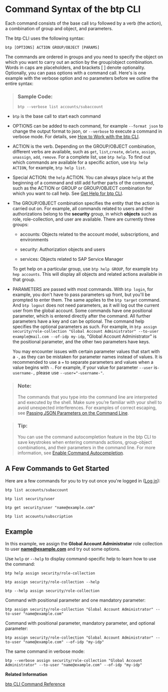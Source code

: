 <!-- loio69606f42743f46c29fa72c04e8c18674 -->

# Command Syntax of the btp CLI

Each command consists of the base call `btp` followed by a verb \(the action\), a combination of group and object, and parameters.

The btp CLI uses the following syntax:

```
btp [OPTIONS] ACTION GROUP/OBJECT [PARAMS]
```

The commands are ordered in groups and you need to specify the object on which you want to carry out an action by the group/object combination. Words in caps are placeholders, and brackets \[ \] denote optionality. Optionally, you can pass options with a command call. Here's is one example with the verbose option and no parameters before we outline the entire syntax:

> ### Sample Code:  
> ```
> btp --verbose list accounts/subaccount
> ```

-   `btp` is the base call to start each command

-   OPTIONS can be added to each command, for example `--format json` to change the output format to json, or `--verbose` to execute a command in verbose mode. For details, see [How to Work with the btp CLI](how-to-work-with-the-btp-cli-11d9f67.md).

-   ACTION is the verb. Depending on the GROUP/OBJECT combination, different verbs are available, such as `get`, `list`,`create`, `delete`, `assign`, `unassign`, `add`, `remove`. For a complete list, use `btp help`. To find out which commands are available for a specific action, use `btp help ACTION`, for example, `btp help list`.

-   Special ACTION: the `help` ACTION. You can always place `help` at the beginning of a command and still add further parts of the command, such as the ACTION or GROUP or GROUP/OBJECT combination for which you want to call help. See [Get Help for btp CLI](get-help-for-btp-cli-f8fd1e5.md).

-   The GROUP/OBJECT combination specifies the entity that the action is carried out on. For example, all commands related to users and their authorizations belong to the **security** group, in which **objects** such as role, role-collection, and user are available. There are currently three groups:

    -   accounts: Objects related to the account model, subscriptions, and environments

    -   security: Authorization objects and users

    -   services: Objects related to SAP Service Manager


    To get help on a particular group, use `btp help GROUP`, for example `btp hep accounts`. This will display all objects and related actions available in that group.

-   PARAMETERS are passed with most commands. With `btp login`, for example, you don't have to pass parameters up front, but you'll be prompted to enter them. The same applies to the `btp target` command. And `btp logout` does not need parameters, as it will log out the current user from the global account. Some commands have one positional parameter, which is entered directly after the command. All further parameters have a key and can be optional. The command help specifies the optional parameters as such. For example, in `btp assign security/role-collection "Global Account Administrator" --to-user example@mail.com --of-idp my-idp`, "Global Account Administrator" is the positional parameter, and the other two parameters have keys.

    You may encounter issues with certain parameter values that start with a `-`, as they can be mistaken for parameter names instead of values. It is recommended to use a `=` to separate parameters and values when a value begins with `-`. For example, if your value for parameter `--user` is`-username-,` please use `--user="-username-"`.




> ### Note:  
> The commands that you type into the command line are interpreted and executed by the shell. Make sure you’re familiar with your shell to avoid unexpected interferences. For examples of correct escaping, see [Passing JSON Parameters on the Command Line](passing-json-parameters-on-the-command-line-899fe34.md).

> ### Tip:  
> You can use the command autocompletion feature in the btp CLI to save keystrokes when entering commands actions, group-object combinations, and their parameters in the command line. For more information, see [Enable Command Autocompletion](enable-command-autocompletion-46355fa.md).



<a name="loio69606f42743f46c29fa72c04e8c18674__section_uzv_sxz_mlb"/>

## A Few Commands to Get Started

Here are a few commands for you to try out once you're logged in \([Log in](log-in-e241b30.md)\):

```
btp list accounts/subaccount
```

```
btp list security/user
```

```
btp get security/user "name@example.com"
```

```
btp list accounts/subscription
```



## Example

In this example, we assign the **Global Account Administrator** role collection to user **name@example.com** and try out some options.

Use `help` or `--help` to display command-specific help to learn how to use the command:

```
btp help assign security/role-collection
```

```
btp assign security/role-collection --help
```

```
btp --help assign security/role-collection
```

Command with positional parameter and one mandatory parameter:

```
btp assign security/role-collection "Global Account Administrator" --to-user "name@example.com"
```

Command with positional parameter, mandatory parameter, and optional parameter:

```
btp assign security/role-collection "Global Account Administrator" --to-user "name@example.com" --of-idp "my-idp"
```

The same command in verbose mode:

```
btp --verbose assign security/role-collection "Global Account Administrator" --to-user "name@example.com" --of-idp "my-idp"
```

**Related Information**  


[btp CLI Command Reference](https://help.sap.com/docs/BTP/btp-cli/intro.html)

